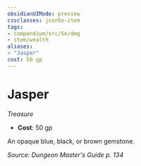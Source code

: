 ```yaml
---
obsidianUIMode: preview
cssclasses: json5e-item
tags:
- compendium/src/5e/dmg
- item/wealth
aliases: 
- "Jasper"
cost: 50 gp
---
```

# Jasper
*Treasure*  

- **Cost**: 50 gp

An opaque blue, black, or brown gemstone.

*Source: Dungeon Master's Guide p. 134*